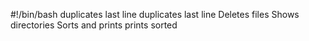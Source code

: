 #!/bin/bash
duplicates last line
duplicates last line
Deletes files
Shows directories
Sorts and prints
prints sorted
